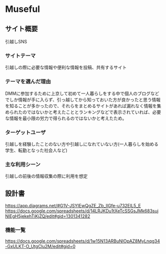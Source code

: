 # Museful

## サイト概要
引越しSNS

### サイトテーマ
引越しの際に必要な情報や便利な情報を投稿、共有するサイト

### テーマを選んだ理由
DMMに参加するために上京して初めて一人暮らしをする中で個人のブログなどでしか情報が手に入らず、引っ越してから知っておいた方が良かったと思う情報を知ることが多かったので、それらをまとめるサイトがあれば漏れなく情報を集められたのではないかと考えたこととランキングなどで表示されていれば、必要な情報を最小限の労力で得られるのではないかと考えたため。

### ターゲットユーザ
引越しを経験したことのない方や引越しになれていない方(一人暮らしを始める学生、転勤となった社会人など)

### 主な利用シーン
引越しの前後の情報収集の際に利用を想定

## 設計書
https://app.diagrams.net/#G1V-JSYIEwQgZE_Zb_llGfe-u732ElL5_E
https://docs.google.com/spreadsheets/d/14LRJKDu1tXeTcSSGsJMk683sujNIEgH5jekehTiKjZQ/edit#gid=1301341282

### 機能一覧
https://docs.google.com/spreadsheets/d/1w15N13ARBuNIOpAZ8MyLnqg34-GxULKT-O_UtgClu2M/edit#gid=0


